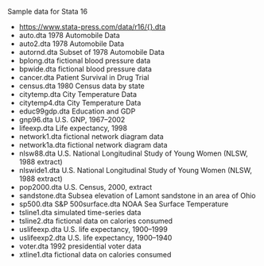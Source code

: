 Sample data for Stata 16

- https://www.stata-press.com/data/r16/{}.dta
- auto.dta 1978 Automobile Data
- auto2.dta 1978 Automobile Data
- autornd.dta Subset of 1978 Automobile Data
- bplong.dta fictional blood pressure data
- bpwide.dta fictional blood pressure data
- cancer.dta Patient Survival in Drug Trial
- census.dta 1980 Census data by state
- citytemp.dta City Temperature Data
- citytemp4.dta City Temperature Data
- educ99gdp.dta Education and GDP
- gnp96.dta U.S. GNP, 1967–2002
- lifeexp.dta Life expectancy, 1998
- network1.dta fictional network diagram data
- network1a.dta fictional network diagram data
- nlsw88.dta U.S. National Longitudinal Study of Young Women (NLSW, 1988 extract)
- nlswide1.dta U.S. National Longitudinal Study of Young Women (NLSW, 1988 extract)
- pop2000.dta U.S. Census, 2000, extract
- sandstone.dta Subsea elevation of Lamont sandstone in an area of Ohio
- sp500.dta S&P 500surface.dta NOAA Sea Surface Temperature
- tsline1.dta simulated time-series data
- tsline2.dta fictional data on calories consumed
- uslifeexp.dta U.S. life expectancy, 1900–1999
- uslifeexp2.dta U.S. life expectancy, 1900–1940
- voter.dta 1992 presidential voter data
- xtline1.dta fictional data on calories consumed
